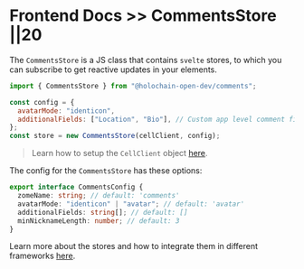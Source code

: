 # Frontend Docs >> CommentsStore ||20

The `CommentsStore` is a JS class that contains `svelte` stores, to which you can subscribe to get reactive updates in your elements.

```js
import { CommentsStore } from "@holochain-open-dev/comments";

const config = {
  avatarMode: "identicon",
  additionalFields: ["Location", "Bio"], // Custom app level comment fields
};
const store = new CommentsStore(cellClient, config);
```

> Learn how to setup the `CellClient` object [here](https://www.npmjs.com/package/@holochain-open-dev/cell-client).

The config for the `CommentsStore` has these options:

```ts
export interface CommentsConfig {
  zomeName: string; // default: 'comments'
  avatarMode: "identicon" | "avatar"; // default: 'avatar'
  additionalFields: string[]; // default: []
  minNicknameLength: number; // default: 3
}
```

Learn more about the stores and how to integrate them in different frameworks [here](https://holochain-open-dev.github.io/reusable-modules/frontend/using/#stores).
